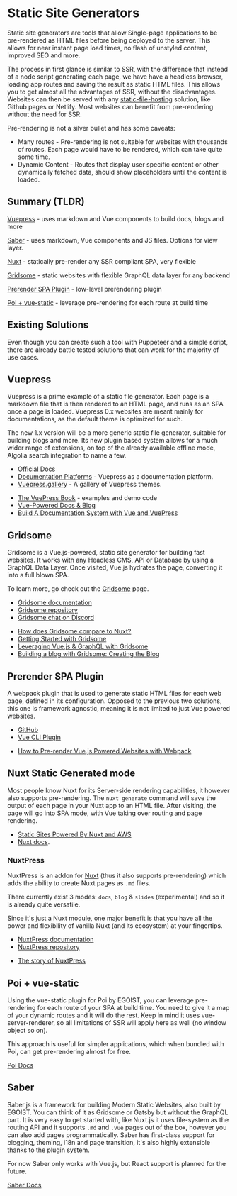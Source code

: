 # Static Site Generators

Static site generators are tools that allow Single-page applications to be pre-rendered as HTML files before being deployed to the server. This allows for near instant page load times, no flash of unstyled content, improved SEO and more.

 The process in first glance is similar to SSR, with the difference that instead of a node script generating each page, we have have a headless browser, loading app routes and saving the result as static HTML files. This allows you to get almost all the advantages of SSR, without the disadvantages. Websites can then be served with any [static-file-hosting](./hosting.md#static-file-hosting) solution, like Github pages or Netlify. Most websites can benefit from pre-rendering without the need for SSR.

Pre-rendering is not a silver bullet and has some caveats:
 
* Many routes - Pre-rendering is not suitable for websites with thousands of routes. Each page would have to be rendered, which can take quite some time.
* Dynamic Content - Routes that display user specific content or other dynamically fetched data, should show placeholders until the content is loaded.

## Summary (TLDR)

<useful-links>
<useful-links-section title="Markdown Based">

[Vuepress](#vuepress) - uses markdown and Vue components to build docs, blogs and more

</useful-links-section>
<useful-links-section title="Markdown Based +">

[Saber](#saber) - uses markdown, Vue components and JS files. Options for view layer.

</useful-links-section>
<useful-links-section title="Customizable">

[Nuxt](#nuxt-static-generated-mode) - statically pre-render any SSR compliant SPA, very flexible

</useful-links-section>
<useful-links-section title="GraphQL based">

[Gridsome](#gridsome) - static websites with flexible GraphQL data layer for any backend

</useful-links-section>
<useful-links-section title="Manual">

[Prerender SPA Plugin](#prerender-spa-plugin) - low-level prerendering plugin

</useful-links-section>
<useful-links-section title="Webpack + Plugin">

[Poi + vue-static](#poi-+-vue-static) - leverage pre-rendering for each route at build time

</useful-links-section>
</useful-links>
 
## Existing Solutions

Even though you can create such a tool with Puppeteer and a simple script, there are already battle tested solutions that can work for the majority of use cases.

## Vuepress <badge text="popular"/>

Vuepress is a prime example of a static file generator. Each page is a markdown file that is then rendered to an HTML page, and runs as an SPA once a page is loaded. Vuepress 0.x websites are meant mainly for documentations, as the default theme is optimized for such. 

The new 1.x version will be a more generic static file generator, suitable for building blogs and more. Its new plugin based system allows for a much wider range of extensions, on top of the already available offline mode, Algolia search integration to name a few.

<useful-links>
<useful-links-section title="Useful Links">

* [Official Docs](https://vuepress.vuejs.org/guide/#how-it-works)
* [Documentation Platforms](./documentation.md#vuepress) - Vuepress as a documentation platform.
* [Vuepress.gallery](https://vuepress.gallery/) - A gallery of Vuepress themes.

</useful-links-section>
<useful-links-section title="Tutorials">

* [The VuePress Book](https://vuepressbook.com/) - examples and demo code 
* [Vue-Powered Docs & Blog](https://snipcart.com/blog/vuepress-tutorial-vuejs-documentation)
* [Build A Documentation System with Vue and VuePress](https://scotch.io/tutorials/zero-to-deploy-build-a-documentation-system-with-vue-and-vuepress)

</useful-links-section>
</useful-links>

## Gridsome <badge text="rising star"/>

Gridsome is a Vue.js-powered, static site generator for building fast websites. It works with any Headless CMS, API or Database by using a GraphQL Data Layer. Once visited, Vue.js hydrates the page, converting it into a full blown SPA.

To learn more, go check out the [Gridsome](./gridsome.md) page.

<useful-links>
<useful-links-section title="Official">

* [Gridsome documentation](https://gridsome.org/)
* [Gridsome repository](https://github.com/gridsome/gridsome)
* [Gridsome chat on Discord](https://discord.gg/daeay6n)

</useful-links-section>
<useful-links-section title="Tutorials">

* [How does Gridsome compare to Nuxt?](https://github.com/gridsome/gridsome/issues/193)
* [Getting Started with Gridsome](https://scotch.io/tutorials/getting-started-with-gridsome)
* [Leveraging Vue.js & GraphQL with Gridsome](https://snipcart.com/blog/vuejs-graphql-airtable-example)
* [Building a blog with Gridsome: Creating the Blog](https://alligator.io/vuejs/gridsome-blog/)

</useful-links-section>
</useful-links>

## Prerender SPA Plugin

A webpack plugin that is used to generate static HTML files for each web page, defined in its configuration. Opposed to the previous two solutions, this one is framework agnostic, meaning it is not limited to just Vue powered websites. 

<useful-links>
<useful-links-section title="Useful Links">

* [GitHub](https://github.com/chrisvfritz/prerender-spa-plugin)
* [Vue CLI Plugin](https://github.com/SolarLiner/vue-cli-plugin-prerender-spa)

</useful-links-section>
<useful-links-section title="Tutorials">

* [How to Pre-render Vue.js Powered Websites with Webpack](https://markus.oberlehner.net/blog/how-to-pre-render-vue-powered-websites-with-webpack/)

</useful-links-section>
</useful-links>

## Nuxt Static Generated mode <badge text="popular"/>
Most people know Nuxt for its Server-side rendering capabilities, it however also supports pre-rendering. The `nuxt generate` command will save the output of each page in your Nuxt app to an HTML file. After visiting, the page will go into SPA mode, with Vue taking over routing and page rendering.

<useful-links>
<useful-links-section title="Tutorials">

* [Static Sites Powered By Nuxt and AWS](https://dev.to/smitjel/static-sites-powered-by-nuxt-and-aws-2hp7)
* [Nuxt docs](https://nuxtjs.org/guide#static-generated-pre-rendering-).

</useful-links-section>
</useful-links>

### NuxtPress <badge text="newcomer"/>

NuxtPress is an addon for [Nuxt](#nuxt-static-generated-mode) (thus it also supports pre-rendering) which adds the ability to create Nuxt pages as `.md` files.

There currently exist 3 modes: `docs`, `blog` & `slides` (experimental) and so it is already quite versatile.

Since it's just a Nuxt module, one major benefit is that you have all the power and flexibility of vanilla Nuxt (and its ecosystem) at your fingertips.

<useful-links>
<useful-links-section title="Official">

* [NuxtPress documentation](https://nuxt.press/en/guide/)
* [NuxtPress repository](https://github.com/nuxt/press)

</useful-links-section>

<useful-links-section title="Articles">

* [The story of NuxtPress](https://hire.jonasgalvez.com.br/2019/aug/19/the-story-of-nuxtpress/)

</useful-links-section>
</useful-links>

## Poi + vue-static

Using the vue-static plugin for Poi by EGOIST, you can leverage pre-rendering for each route of your SPA at build time. You need to give it a map of your dynamic routes and it will do the rest. Keep in mind it uses vue-server-renderer, so all limitations of SSR will apply here as well (no window object so on). 

This approach is useful for simpler applications, which when bundled with Poi, can get pre-rendering almost for free.

<useful-links>
<useful-links-section title="Official">

[Poi Docs](https://poi.js.org/guide/plugin-vue-static.html#install)

</useful-links-section>
</useful-links>

## Saber

Saber.js is a framework for building Modern Static Websites, also built by EGOIST. You can think of it as Gridsome or Gatsby but without the GraphQL part. It is very easy to get started with, like Nuxt.js it uses file-system as the routing API and it supports `.md` and `.vue` pages out of the box, however you can also add pages programmatically. Saber has first-class support for blogging, theming, i18n and page transition, it's also highly extensible thanks to the plugin system.

For now Saber only works with Vue.js, but React support is planned for the future.

<useful-links>
<useful-links-section title="Official">

[Saber Docs](https://saber.land)

</useful-links-section>
</useful-links>
